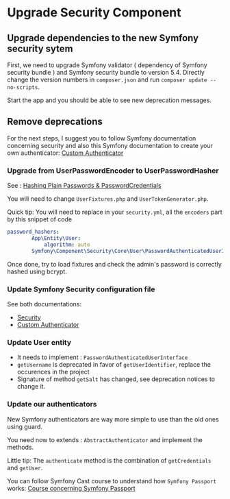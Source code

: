 # Upgrade Security Component

## Upgrade dependencies to the new Symfony security sytem

First, we need to upgrade Symfony validator ( dependency of Symfony security bundle ) and Symfony security bundle to version 5.4.
Directly change the version numbers in `composer.json` and run `composer update --no-scripts`.

Start the app and you should be able to see new deprecation messages.

## Remove deprecations

For the next steps, I suggest you to follow Symfony documentation concerning security and also this Symfony documentation to create your own authenticator: [Custom Authenticator](https://symfony.com/doc/current/security/custom_authenticator.html)

### Upgrade from UserPasswordEncoder to UserPasswordHasher

See : [Hashing Plain Passwords & PasswordCredentials](https://symfonycasts.com/screencast/symfony-security/password-credentials)

You will need to change `UserFixtures.php` and `UserTokenGenerator.php`.

Quick tip: You will need to replace in your `security.yml`, all the `encoders` part by this snippet of code

```yml
password_hashers:
        App\Entity\User:
            algorithm: auto
        Symfony\Component\Security\Core\User\PasswordAuthenticatedUserInterface: 'auto'
```

Once done, try to load fixtures and check the admin's password is correctly hashed using bcrypt.

### Update Symfony Security configuration file

See both documentations:
- [Security](https://symfony.com/doc/current/security.html)
- [Custom Authenticator](https://symfony.com/doc/current/security/custom_authenticator.html)

### Update  User entity

- It needs to implement : `PasswordAuthenticatedUserInterface`
- `getUsername` is deprecated in favor of `getUserIdentifier`, replace the occurences in the project
- Signature of method `getSalt` has changed, see deprecation notices to change it.

### Update our authenticators

New Symfony authenticators are way more simple to use than the old ones using guard.

You need now to extends : `AbstractAuthenticator` and implement the methods.

Little tip: The `authenticate` method is the combination of `getCredentials` and `getUser`.

You can follow Symfony Cast course to understand how `Symfony Passport` works:
[Course concerning Symfony Passport](https://symfonycasts.com/screencast/symfony-security/passport)
